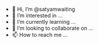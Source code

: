 - 👋 Hi, I’m @satyamwaiting
- 👀 I’m interested in ...
- 🌱 I’m currently learning ...
- 💞️ I’m looking to collaborate on ...
- 📫 How to reach me ...

<!---
satyamwaiting/satyamwaiting is a ✨ special ✨ repository because its `README.md` (this file) appears on your GitHub profile.
You can click the Preview link to take a look at your changes.
--->
